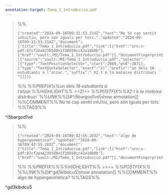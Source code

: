 ```yaml
---
annotation-target: Tema_1_Introduccio.pdf
---
```



>%%
>```annotation-json
>{"created":"2024-09-16T09:31:53.214Z","text":"No té cap sentit intuïtiu, però són iguals per tots.","updated":"2024-09-16T09:31:53.214Z","document":{"title":"Tema_1_Introduccio.pdf","link":[{"href":"urn:x-pdf:87cf2ea423b5d8e1f38650cc42a18b8b"},{"href":"vault:/MI/Tema_1_Introduccio.pdf"}],"documentFingerprint":"87cf2ea423b5d8e1f38650cc42a18b8b"},"uri":"vault:/MI/Tema_1_Introduccio.pdf","target":[{"source":"vault:/MI/Tema_1_Introduccio.pdf","selector":[{"type":"TextPositionSelector","start":2869,"end":2871},{"type":"TextQuoteSelector","exact":"2)","prefix":"un dels 18 estudiants a l’atzar.","suffix":" X2 t ́e la mateixa distribuci ́"}]}]}
>```
>%%
>*%%PREFIX%%un dels 18 estudiants a l’atzar.%%HIGHLIGHT%% ==2)== %%POSTFIX%%X2 t ́e la mateixa distribuci ́*
>%%LINK%%[[#^i5bargod1vd|show annotation]]
>%%COMMENT%%
>No té cap sentit intuïtiu, però són iguals per tots.
>%%TAGS%%
>
^i5bargod1vd


>%%
>```annotation-json
>{"created":"2024-09-16T09:42:55.203Z","text":"algo de hypergeomètica?","updated":"2024-09-16T09:42:55.203Z","document":{"title":"Tema_1_Introduccio.pdf","link":[{"href":"urn:x-pdf:87cf2ea423b5d8e1f38650cc42a18b8b"},{"href":"vault:/MI/Tema_1_Introduccio.pdf"}],"documentFingerprint":"87cf2ea423b5d8e1f38650cc42a18b8b"},"uri":"vault:/MI/Tema_1_Introduccio.pdf"}
>```
>%%
>*%%PREFIX%%%%HIGHLIGHT%% ==== %%POSTFIX%%*
>%%LINK%%[[#^gd3klbdcu5|show annotation]]
>%%COMMENT%%
>algo de hypergeomètica?
>%%TAGS%%
>
^gd3klbdcu5
